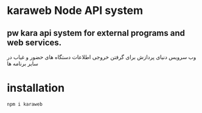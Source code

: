 # karaweb Node API system
## pw kara api system for external programs and web services.

 وب سرویس دنیای پردازش برای گرفتن خروجی اطلاعات دستگاه های حضور و غیاب در سایر برنامه ها

# installation

```npm i karaweb```

